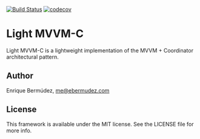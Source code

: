 
[![Build Status](https://api.travis-ci.org/enriquebk/Light-MVVM-C.svg?branch=master)](https://travis-ci.org/enriquebk/Light-MVVM-C)
[![codecov](https://codecov.io/gh/enriquebk/Light-MVVM-C/branch/master/graph/badge.svg)](https://codecov.io/gh/enriquebk/Light-MVVM-C)

# Light MVVM-C

Light MVVM-C is a lightweight implementation of the MVVM + Coordinator architectural pattern.

## Author

Enrique Bermúdez, me@ebermudez.com

## License

This framework is available under the MIT license. See the LICENSE file for more info.



